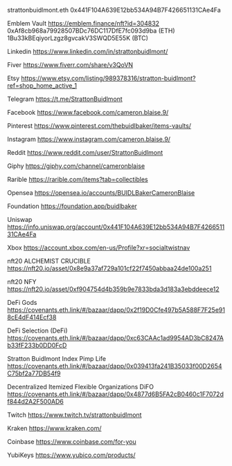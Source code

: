 strattonbuidlmont.eth
0x441F104A639E12bb534A94B7F426651131CAe4Fa

Emblem Vault
https://emblem.finance/nft?id=304832
0xAf8cb968a79928507BDc76DC117DfE7fc093d9ba  (ETH)
1Bu33kBEqiyorLzgz8gvcakV3SWQD5E55K  (BTC)

Linkedin
https://www.linkedin.com/in/strattonbuidlmont/

Fiver
https://www.fiverr.com/share/v3QoVN

Etsy
https://www.etsy.com/listing/989378316/stratton-buidlmont?ref=shop_home_active_1

Telegram
https://t.me/StrattonBuidlmont

Facebook
https://www.facebook.com/cameron.blaise.9/

Pinterest
https://www.pinterest.com/thebuidlbaker/items-vaults/

Instagram
https://www.instagram.com/cameron.blaise.9/

Reddit
https://www.reddit.com/user/StrattonBuidlmont

Giphy
https://giphy.com/channel/cameronblaise

Rarible
https://rarible.com/items?tab=collectibles

Opensea
https://opensea.io/accounts/BUIDLBakerCameronBlaise

Foundation
https://foundation.app/buidlbaker

Uniswap
https://info.uniswap.org/account/0x441F104A639E12bb534A94B7F426651131CAe4Fa

Xbox
https://account.xbox.com/en-us/Profile?xr=socialtwistnav

nft20 ALCHEMIST CRUCIBLE
https://nft20.io/asset/0x8e9a37af729a101cf22f7450abbaa24de100a251

nft20 NFY
https://nft20.io/asset/0xf904754d4b359b9e7833bda3d183a3ebddeece12

DeFi Gods 
https://covenants.eth.link/#/bazaar/dapp/0x2f19D0Cfe497b5A588F7F25e918cE4dF414Ecf38

DeFi Selection (DeFi)
https://covenants.eth.link/#/bazaar/dapp/0xc63CAAc1ad9954AD3bC8247Ab33fF233b0DD0FcD

Stratton Buidlmont Index Pimp Life
https://covenants.eth.link/#/bazaar/dapp/0x039413fa241B35033f00D2654C75bf2a77DB54f9

Decentralized Itemized Flexible Organizations DiFO
https://covenants.eth.link/#/bazaar/dapp/0x4877d6B5FA2cB0460c1F7072df844d2A2F500AD6

Twitch
https://www.twitch.tv/strattonbuidlmont

Kraken
https://www.kraken.com/

Coinbase
https://www.coinbase.com/for-you

YubiKeys
https://www.yubico.com/products/
